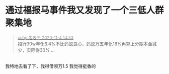 # 通过福报马事件我又发现了一个三低人群聚集地


<div class="quote"><blockquote><font size="2"><a href="https://www.hostloc.com/forum.php?mod=redirect&amp;goto=findpost&amp;pid=9401818&amp;ptid=762258" target="_blank"><font color="#999999">xuhp 发表于 2020-11-4 14:53</font></a></font><br />
招行30w年化6.4%不比蚂蚁良心，蚂蚁万五年化18%再算上分期本金减少，实际得30% ...</blockquote></div><br />
我特地去看了下，我得借呗万1.5 我觉得挺香的
